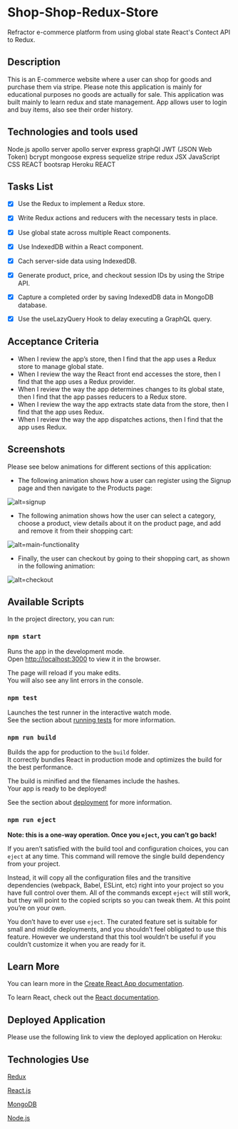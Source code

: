 # Shop-Shop-Redux-Store

Refractor e-commerce platform from using global state React's Contect API to Redux.

## Description
This is an E-commerce website where a user can shop for goods and purchase them via stripe. Please note this application is mainly for educational purposes no goods are actually for sale. This application was built mainly to learn redux and state management. App allows user to login and buy items, also see their order history.

## Technologies and tools used
Node.js
apollo server
apollo server express
graphQl
JWT (JSON Web Token)
bcrypt
mongoose
express
sequelize
stripe
redux
JSX
JavaScript
CSS
REACT bootsrap
Heroku
REACT

## Tasks List

- [x] Use the Redux to implement a Redux store.

- [x] Write Redux actions and reducers with the necessary tests in place.

- [x] Use global state across multiple React components.

- [x] Use IndexedDB within a React component.

- [x] Cach server-side data using IndexedDB.

- [x] Generate product, price, and checkout session IDs by using the Stripe API.

- [x] Capture a completed order by saving IndexedDB data in MongoDB database.

- [x] Use the useLazyQuery Hook to delay executing a GraphQL query.

## Acceptance Criteria

* When I review the app’s store, then I find that the app uses a Redux store to manage global state.
* When I review the way the React front end accesses the store, then I find that the app uses a Redux provider.
* When I review the way the app determines changes to its global state, then I find that the app passes reducers to a Redux store.
* When I review the way the app extracts state data from the store, then I find that the app uses Redux.
* When I review the way the app dispatches actions, then I find that the app uses Redux.

## Screenshots

Please see below animations for different sections of this application:

* The following animation shows how a user can register using the Signup page and then navigate to the Products page:

![alt=signup](./client/src/assets/signup.gif)

* The following animation shows how the user can select a category, choose a product, view details about it on the product page, and add and remove it from their shopping cart:

![alt=main-functionality](./client/src/assets/main-functionality.gif)


* Finally, the user can checkout by going to their shopping cart, as shown in the following animation:

![alt=checkout](./client/src/assets/checkout.gif)

## Available Scripts

In the project directory, you can run:

### `npm start`

Runs the app in the development mode.\
Open [http://localhost:3000](http://localhost:3000) to view it in the browser.

The page will reload if you make edits.\
You will also see any lint errors in the console.

### `npm test`

Launches the test runner in the interactive watch mode.\
See the section about [running tests](https://facebook.github.io/create-react-app/docs/running-tests) for more information.

### `npm run build`

Builds the app for production to the `build` folder.\
It correctly bundles React in production mode and optimizes the build for the best performance.

The build is minified and the filenames include the hashes.\
Your app is ready to be deployed!

See the section about [deployment](https://facebook.github.io/create-react-app/docs/deployment) for more information.

### `npm run eject`

**Note: this is a one-way operation. Once you `eject`, you can’t go back!**

If you aren’t satisfied with the build tool and configuration choices, you can `eject` at any time. This command will remove the single build dependency from your project.

Instead, it will copy all the configuration files and the transitive dependencies (webpack, Babel, ESLint, etc) right into your project so you have full control over them. All of the commands except `eject` will still work, but they will point to the copied scripts so you can tweak them. At this point you’re on your own.

You don’t have to ever use `eject`. The curated feature set is suitable for small and middle deployments, and you shouldn’t feel obligated to use this feature. However we understand that this tool wouldn’t be useful if you couldn’t customize it when you are ready for it.

## Learn More

You can learn more in the [Create React App documentation](https://facebook.github.io/create-react-app/docs/getting-started).

To learn React, check out the [React documentation](https://reactjs.org/).

## Deployed Application

Please use the following link to view the deployed application on Heroku:



## Technologies Use
<p><a href="https://redux.js.org/">Redux</a></p>
<p><a href="https://reactjs.org/">React.js</a></p>
<p><a href="https://www.mongodb.com/">MongoDB</a></p>
<p><a href="https://nodejs.org/">Node.js</a></p>
